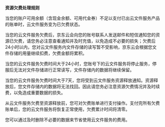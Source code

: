 **资源欠费处理规则**

当您的账户可用余额（含现金余额、可用代金券）不足以支付已出云文件服务产品的账单时，云文件服务变为已欠费状态。

当您的云文件服务欠费后，京东云会向您的账号联系人发送邮件和短信通知您的资源已欠费，请您务必注意查看通知并及时充值，以免造成不必要的损失；欠费后24小时以内，您对云文件服务内文件存储的读写暂不受影响，京东云会根据您文件存储的用量继续扣费，欠费金额将累积。

当您的云文件服务欠费时间大于24小时，您账号下的云文件服务将停止服务，停服后无法对文件存储进行正常读写，文件存储内的数据将继续保留。

当您的云文件服务欠费时间大于7天，您将受到云文件服务资源释放通知。资源释放后，您文件存储内的数据将无法找回。因此请您务必注意资源欠费情况并及时续费，以免造成重要数据的损失。

从云文件服务欠费至资源释放前，您可对欠费账单进行支付操作。支付完所有欠费账单后，您的云文件服务将恢复正常使用，欠费累计时间将清零。

您可以通过及时删除不必要的数据来节省使用云文件服务的费用。



